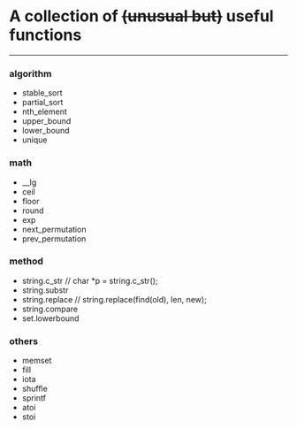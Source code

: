 # A collection of ~~(unusual but)~~ useful functions

---

### algorithm


* stable_sort
* partial_sort
* nth_element
* upper_bound
* lower_bound
* unique
  

### math

* __lg
* ceil
* floor
* round
* exp
* next_permutation
* prev_permutation

### method

* string.c_str // char *p = string.c_str();
* string.substr
* string.replace // string.replace(find(old), len, new);
* string.compare
* set.lowerbound


### others

* memset
* fill
* iota
* shuffle
* sprintf
* atoi
* stoi

